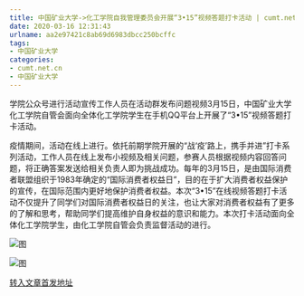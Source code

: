 ```yaml
---
title: 中国矿业大学->化工学院自我管理委员会开展“3•15”视频答题打卡活动 | cumt.net.cn
date: 2020-03-16 12:31:43
urlname: aa2e97421c8ab69d6983dbcc250bcffc
tags: 
- 中国矿业大学
categories:
- cumt.net.cn
- 中国矿业大学
---
```

学院公众号进行活动宣传工作人员在活动群发布问题视频3月15日，中国矿业大学化工学院自管会面向全体化工学院学生在手机QQ平台上开展了“3•15”视频答题打卡活动。

疫情期间，活动在线上进行。依托前期学院开展的“战‘疫’路上，携手并进”打卡系列活动，工作人员在线上发布小视频及相关问题，参赛人员根据视频内容回答问题，将正确答案发送给相关负责人即为挑战成功。每年的3月15日，是由国际消费者联盟组织于1983年确定的“国际消费者权益日”，目的在于扩大消费者权益保护的宣传，在国际范围内更好地保护消费者权益。本次“3•15”在线视频答题打卡活动不仅提升了同学们对国际消费者权益日的关注，也让大家对消费者权益有了更多的了解和思考，帮助同学们提高维护自身权益的意识和能力。本次打卡活动面向全体化工学院学生，由化工学院自管会负责监督活动的进行。

![图](http://xwzx.cumt.edu.cn/_upload/article/images/73/03/2c7bf27a42b49208878770279ed2/258d3f2a-ba95-43a5-8d73-891fed2aa059.jpg)

![图](http://xwzx.cumt.edu.cn/_upload/article/images/73/03/2c7bf27a42b49208878770279ed2/ca4e4ed7-f0a9-4e0b-b1c3-75b7f4ec4c9f.jpg)

[转入文章首发地址](http://xwzx.cumt.edu.cn/8e/1d/c523a560669/page.htm)